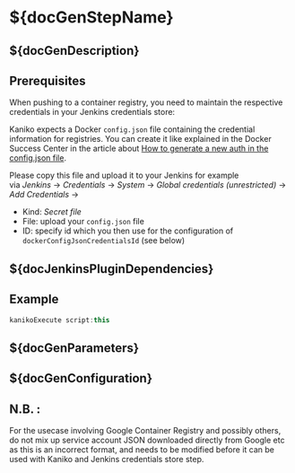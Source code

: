 # ${docGenStepName}

## ${docGenDescription}

## Prerequisites

When pushing to a container registry, you need to maintain the respective credentials in your Jenkins credentials store:

Kaniko expects a Docker `config.json` file containing the credential information for registries.
You can create it like explained in the Docker Success Center in the article about [How to generate a new auth in the config.json file](https://success.docker.com/article/generate-new-auth-in-config-json-file).

Please copy this file and upload it to your Jenkins for example<br />
via _Jenkins_ -> _Credentials_ -> _System_ -> _Global credentials (unrestricted)_ -> _Add Credentials_ ->

* Kind: _Secret file_
* File: upload your `config.json` file
* ID: specify id which you then use for the configuration of `dockerConfigJsonCredentialsId` (see below)

## ${docJenkinsPluginDependencies}

## Example

```groovy
kanikoExecute script:this
```

## ${docGenParameters}

## ${docGenConfiguration}



## N.B. :

For the usecase involving Google Container Registry and possibly others, do not mix up service account JSON downloaded directly from Google etc as this is an incorrect format, and needs to be modified before it can be used with Kaniko and Jenkins credentials store step.
